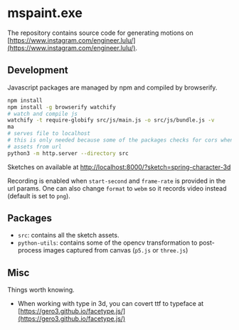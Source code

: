 # mspaint.exe

The repository contains source code for generating motions on
[https://www.instagram.com/engineer.lulu/](https://www.instagram.com/engineer.lulu/).

## Development

Javascript packages are managed by npm and compiled by browserify.

```bash
npm install
npm install -g browserify watchify
# watch and compile js
watchify -t require-globify src/js/main.js -o src/js/bundle.js -v
ma
# serves file to localhost
# this is only needed because some of the packages checks for cors when loading
# assets from url
python3 -m http.server --directory src
```

Sketches on available at [http://localhost:8000/?sketch=spring-character-3d]([http://localhost:8000/?sketch=spring-character-3d])

Recording is enabled when `start-second` and `frame-rate` is provided in the url params. One can also change `format` to `webm` so it records video instead (default is set to `png`).

## Packages

- `src`: contains all the sketch assets.
- `python-utils`: contains some of the opencv transformation to post-process images captured from canvas (`p5.js` or `three.js`)

## Misc

Things worth knowing.

* When working with type in 3d, you can covert ttf to typeface at
[https://gero3.github.io/facetype.js/](https://gero3.github.io/facetype.js/)